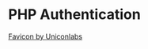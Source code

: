 # PHP Authentication

[Favicon by Uniconlabs](https://www.flaticon.com/free-icon/two-factor-authentication_14247437?term=authentication&page=1&position=8&origin=tag&related_id=14247437)